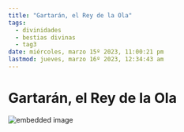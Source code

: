 ```yaml
---
title: "Gartarán, el Rey de la Ola"
tags:
  - divinidades
  - bestias divinas
  - tag3
date: miércoles, marzo 15º 2023, 11:00:21 pm
lastmod: jueves, marzo 16º 2023, 12:34:43 am
---
```


# Gartarán, el Rey de la Ola

![embedded image](https://cdn.discordapp.com/attachments/1017202719959822376/1017202901141172294/blank_tradingcard_6.jpg "Attachment")